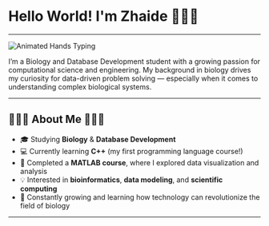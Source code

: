 # Hello World! I'm Zhaide 🙋🏻‍♀️

---

![Animated Hands Typing](https://i.pinimg.com/originals/99/47/40/994740e9184662894392a1715bbeee14.gif)

I’m a Biology and Database Development student with a growing passion for computational science and engineering. My background in biology drives my curiosity for data-driven problem solving — especially when it comes to understanding complex biological systems.

---

## 👩🏻‍💻 About Me 👩🏻‍💻
- 🎓 Studying **Biology** & **Database Development**  
- 💻 Currently learning **C++** (my first programming language course!)  
- 🧠 Completed a **MATLAB course**, where I explored data visualization and analysis  
- 💡 Interested in **bioinformatics**, **data modeling**, and **scientific computing**  
- 🌱 Constantly growing and learning how technology can revolutionize the field of biology  

---

